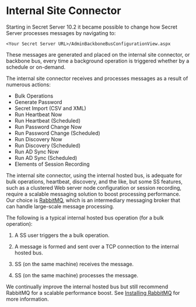 [title]: # (Internal Site Connector)
[tags]: # (RabbitMQ, internal site connector, backbone bus)
[priority]: # (1000)
[redirect]: # (InternalSiteConnector)

# Internal Site Connector

Starting in Secret Server 10.2 it became possible to change how Secret Server processes messages by navigating to:

`<Your Secret Server URL>/AdminBackboneBusConfigurationView.aspx`

These messages are generated and placed on the internal site connector, or backbone bus, every time a background operation is triggered whether by a schedule or on-demand.

The internal site connector receives and processes messages as a result of numerous actions:

- Bulk Operations
- Generate Password
- Secret Import (CSV and XML)
- Run Heartbeat Now
- Run Heartbeat (Scheduled)
- Run Password Change Now
- Run Password Change (Scheduled)
- Run Discovery Now
- Run Discovery (Scheduled)
- Run AD Sync Now
- Run AD Sync (Scheduled)
- Elements of Session Recording

The internal site connector, using the internal hosted bus, is adequate for bulk operations, heartbeat, discovery, and the like, but some SS features, such as a clustered Web server node configuration or session recording, require a scalable messaging solution to boost processing performance. Our choice is [RabbitMQ](https://www.rabbitmq.com/features.html), which is an intermediary messaging broker that can handle large-scale message processing.

The following is a typical internal hosted bus operation (for a bulk operation):

1. A SS user triggers the a bulk operation.

1. A message is formed and sent over a TCP connection to the internal hosted bus.

1. SS (on the same machine) receives the message.

1. SS (on the same machine) processes the message.

We continually improve the internal hosted bus but still recommend RabbitMQ for a scalable performance boost. See [Installing RabbitMQ](../../secret-server-setup/installation/installing-rabbitmq/index.md) for more information.